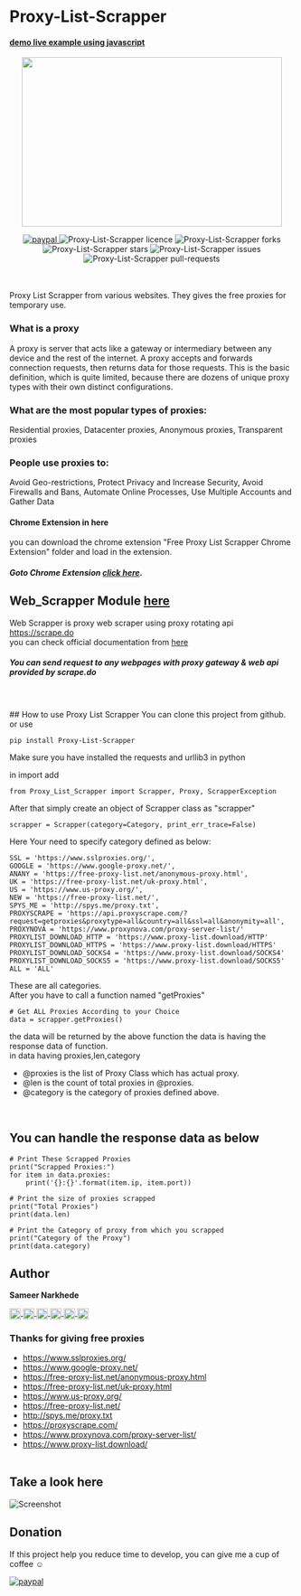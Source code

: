 # Proxy-List-Scrapper 
#### [demo live example using javascript](https://narkhedesam.github.io/Proxy-List-Scrapper)
<p align="center">
    <img width="460" height="300" src="https://raw.githubusercontent.com/narkhedesam/Proxy-List-Scrapper/master/_Proxy-List-Scrapper%20logo.jpg">
</p>
<p align="center">
    <a href="https://paypal.me/sameernarkhede/250">
        <img src="https://img.shields.io/badge/Donate-PayPal-green.svg" alt="paypal" />
    </a>
    <img src="https://img.shields.io/github/license/narkhedesam/Proxy-List-Scrapper" alt="Proxy-List-Scrapper licence" />
    <img src="https://img.shields.io/github/forks/narkhedesam/Proxy-List-Scrapper" alt="Proxy-List-Scrapper forks" />
    <img src="https://img.shields.io/github/stars/narkhedesam/Proxy-List-Scrapper" alt="Proxy-List-Scrapper stars" />
    <img src="https://img.shields.io/github/issues/narkhedesam/Proxy-List-Scrapper" alt="Proxy-List-Scrapper issues" />
    <img src="https://img.shields.io/github/issues-pr/narkhedesam/Proxy-List-Scrapper" alt="Proxy-List-Scrapper pull-requests" />
</p>
<br/><br/>
Proxy List Scrapper from various websites. 
They gives the free proxies for temporary use.

### What is a proxy
A proxy is server that acts like a gateway or intermediary between any device and the rest of the internet. A proxy accepts and forwards connection requests, then returns data for those requests. This is the basic definition, which is quite limited, because there are dozens of unique proxy types with their own distinct configurations.

### What are the most popular types of proxies:
Residential proxies, Datacenter proxies, Anonymous proxies, Transparent proxies

### People use proxies to:
Avoid Geo-restrictions, Protect Privacy and Increase Security, Avoid Firewalls and Bans, Automate Online Processes, Use Multiple Accounts and Gather Data

#### Chrome Extension in here
you can download the chrome extension "Free Proxy List Scrapper Chrome Extension" folder and load in the extension.<br/>
##### Goto Chrome Extension <a href="https://chrome.google.com/webstore/detail/free-proxy-list-scrapper/jpnflejagpflcemgfnhckkdckpkkfbcc?hl=en-US">click here</a>.

## Web_Scrapper Module <a href="https://github.com/narkhedesam/Proxy-List-Scrapper/blob/master/Web_Scrapper/README.md">here</a>
Web Scrapper is proxy web scraper using proxy rotating api https://scrape.do <br/>
 you can check official documentation from <a href="https://docs.scrape.do/">here</a>
 
<h5>You can send request to any webpages with proxy gateway & web api provided by scrape.do</h5>
<br/><br/>
## How to use Proxy List Scrapper
You can clone this project from github. or use<br/>

    pip install Proxy-List-Scrapper
 
Make sure you have installed the requests and urllib3 in python<br/>

in import add<br/>
    
    from Proxy_List_Scrapper import Scrapper, Proxy, ScrapperException

After that simply create an object of Scrapper class as "scrapper"<br/>

    scrapper = Scrapper(category=Category, print_err_trace=False)

Here Your need to specify category defined as below:<br/>

    SSL = 'https://www.sslproxies.org/',
    GOOGLE = 'https://www.google-proxy.net/',
    ANANY = 'https://free-proxy-list.net/anonymous-proxy.html',
    UK = 'https://free-proxy-list.net/uk-proxy.html',
    US = 'https://www.us-proxy.org/',
    NEW = 'https://free-proxy-list.net/',
    SPYS_ME = 'http://spys.me/proxy.txt',
    PROXYSCRAPE = 'https://api.proxyscrape.com/?request=getproxies&proxytype=all&country=all&ssl=all&anonymity=all',
    PROXYNOVA = 'https://www.proxynova.com/proxy-server-list/'
    PROXYLIST_DOWNLOAD_HTTP = 'https://www.proxy-list.download/HTTP'
    PROXYLIST_DOWNLOAD_HTTPS = 'https://www.proxy-list.download/HTTPS'
    PROXYLIST_DOWNLOAD_SOCKS4 = 'https://www.proxy-list.download/SOCKS4'
    PROXYLIST_DOWNLOAD_SOCKS5 = 'https://www.proxy-list.download/SOCKS5'
    ALL = 'ALL'

These are all categories.<br/>
After you have to call a function named "getProxies"<br/>

    # Get ALL Proxies According to your Choice
    data = scrapper.getProxies()

the data will be returned by the above function the data is having the response data of function.<br/>
in data having proxies,len,category
 - @proxies is the list of Proxy Class which has actual proxy.<br/>
 - @len is the count of total proxies in @proxies.<br/>
 - @category is the category of proxies defined above. <br/> 
<br/>


## You can handle the response data as below


    # Print These Scrapped Proxies
    print("Scrapped Proxies:")
    for item in data.proxies:
        print('{}:{}'.format(item.ip, item.port))

    # Print the size of proxies scrapped
    print("Total Proxies")
    print(data.len)

    # Print the Category of proxy from which you scrapped
    print("Category of the Proxy")
    print(data.category)
  
## Author 
<b>Sameer Narkhede</b> <br/>
<p align="left">
  <a href="https://github.com/narkhedesam" target="blank">
    <img align="center" src="https://cdn.jsdelivr.net/npm/simple-icons@3.0.1/icons/github.svg" alt="https://github.com/narkhedesam" height="20" width="20" />
  </a>
  <a href="https://narkhedesam.com/" target="blank">
    <img align="center" src="https://cdn.jsdelivr.net/npm/simple-icons@3.0.1/icons/googlechrome.svg" alt="https://narkhedesam.com/" height="20" width="20" />
  </a>
  <a href="https://www.linkedin.com/in/sameer-narkhede/" target="blank">
    <img align="center" src="https://cdn.jsdelivr.net/npm/simple-icons@3.0.1/icons/linkedin.svg" alt="https://www.linkedin.com/in/sameer-narkhede/" height="20" width="20" />
  </a>
  <a href="https://www.facebook.com/narkhedesam" target="blank">
    <img align="center" src="https://cdn.jsdelivr.net/npm/simple-icons@3.0.1/icons/facebook.svg" alt="https://www.facebook.com/narkhedesam" height="20" width="20" />
  </a>
  <a href="https://www.instagram.com/sam_narkhede/" target="blank">
    <img align="center" src="https://cdn.jsdelivr.net/npm/simple-icons@3.0.1/icons/instagram.svg" alt="https://www.instagram.com/sam_narkhede/" height="20" width="20" />
  </a>
  <a href="https://t.me/narkhedesam" target="blank">
    <img align="center" src="https://cdn.jsdelivr.net/npm/simple-icons@3.0.1/icons/telegram.svg" alt="https://t.me/narkhedesam" height="20" width="20" />
  </a>

</p>

### Thanks for giving free proxies
 - https://www.sslproxies.org/
 - https://www.google-proxy.net/
 - https://free-proxy-list.net/anonymous-proxy.html
 - https://free-proxy-list.net/uk-proxy.html
 - https://www.us-proxy.org/
 - https://free-proxy-list.net/
 - http://spys.me/proxy.txt
 - https://proxyscrape.com/
 - https://www.proxynova.com/proxy-server-list/
 - https://www.proxy-list.download/
<br/><br/>


## Take a look here


![Screenshot](https://raw.githubusercontent.com/narkhedesam/Proxy-List-Scrapper/master/Screenshot.png)


## Donation

If this project help you reduce time to develop, you can give me a cup of coffee :relaxed: 
<br/>

[![paypal](https://www.paypalobjects.com/en_US/i/btn/btn_donateCC_LG.gif)](https://paypal.me/sameernarkhede/250)

 
